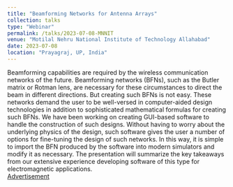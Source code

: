 ```yaml
---
title: "Beamforming Networks for Antenna Arrays"
collection: talks
type: "Webinar"
permalink: /talks/2023-07-08-MNNIT
venue: "Motilal Nehru National Institute of Technology Allahabad"
date: 2023-07-08
location: "Prayagraj, UP, India"
---
```


Beamforming capabilities are required by the wireless communication networks of the future. Beamforming networks (BFNs), such as the Butler matrix or Rotman lens, are necessary for these circumstances to direct the beam in different directions. But creating such BFNs is not easy. These networks demand the user to be well-versed in computer-aided design technologies in addition to sophisticated mathematical formulas for creating such BFNs. We have been working on creating GUI-based software to handle the construction of such designs. Without having to worry about the underlying physics of the design, such software gives the user a number of options for fine-tuning the design of such networks. In this way, it is simple to import the BFN produced by the software into modern simulators and modify it as necessary. The presentation will summarize the key takeaways from our extensive experience developing software of this type for electromagnetic applications.\
[Advertisement](
https://www.linkedin.com/feed/update/urn:li:activity:7079702853925109760/
)




